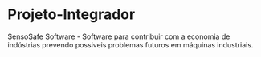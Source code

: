 # Projeto-Integrador
SensoSafe Software - Software para contribuir com a economia de indústrias prevendo possiveis problemas futuros em máquinas industriais.
